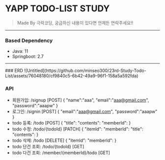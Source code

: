 # YAPP TODO-LIST STUDY

> Made By 극락코딩, 궁금하신 내용이 있다면 언제든 연락주세요!!

<hr>

### Based Dependency
* Java: 11
* Springboot: 2.7
<hr>
### ERD
![Untitled](https://github.com/minseo300/23rd-Study-Todo-List/assets/76048180/cf9840c5-6b42-49a9-96f1-158a5a592fda)

### API
* 회원가입: /signup [POST]
  {
    "name":"aaa",
    "email":"aaa@gmail.com",
    "password":"aaapw"
  }
* 로그인: /signin [POST]
  {
    "email":"aaa@gmail.com",
    "password":"aaapw"
  }
* todo 등록: /todo [POST]
  {
    "title":
    "contents":
    "memberId":
  }
* todo 수정: /todo/{todoId} [PATCH]
  {
    "itemId":
    "memberId":
    "title":
    "contents":
  }
* todo 삭제: /todo [DELETE]
  {
    "itemId":
    "memberId":
  }
* todo 단건 조회: /todo/{todoId} [GET]
* todo 다건 조회: /member/{memberId}/todo [GET]
